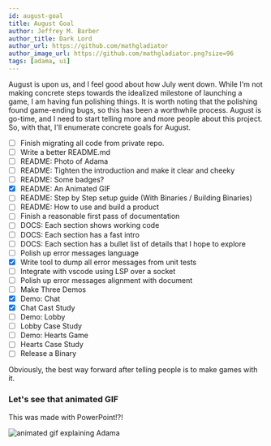 ```yaml
---
id: august-goal
title: August Goal
author: Jeffrey M. Barber
author_title: Dark Lord
author_url: https://github.com/mathgladiator
author_image_url: https://github.com/mathgladiator.png?size=96
tags: [adama, ui]
---
```


August is upon us, and I feel good about how July went down. While I'm not making concrete steps towards the idealized milestone of launching a game, I am having fun polishing things. It is worth noting that the polishing found game-ending bugs, so this has been a worthwhile process. August is go-time, and I need to start telling more and more people about this project. So, with that, I'll enumerate concrete goals for August.

- [ ] Finish migrating all code from private repo.
- [ ] Write a better README.md
- [ ] README: Photo of Adama
- [ ] README: Tighten the introduction and make it clear and cheeky
- [ ] README: Some badges?
- [x] README: An Animated GIF
- [ ] README: Step by Step setup guide (With Binaries / Building Binaries)
- [ ] README: How to use and build a product
- [ ] Finish a reasonable first pass of documentation
- [ ] DOCS: Each section shows working code
- [ ] DOCS: Each section has a fast intro
- [ ] DOCS: Each section has a bullet list of details that I hope to explore
- [ ] Polish up error messages language
- [x] Write tool to dump all error messages from unit tests
- [ ] Integrate with vscode using LSP over a socket
- [ ] Polish up error messages alignment with document
- [ ] Make Three Demos
- [x] Demo: Chat
- [x] Chat Cast Study
- [ ] Demo: Lobby
- [ ] Lobby Case Study
- [ ] Demo: Hearts Game
- [ ] Hearts Case Study
- [ ] Release a Binary

Obviously, the best way forward after telling people is to make games with it.

### Let's see that animated GIF
This was made with PowerPoint!?!

![animated gif explaining Adama](/img/20200804-adama-introduction-animated.gif)
